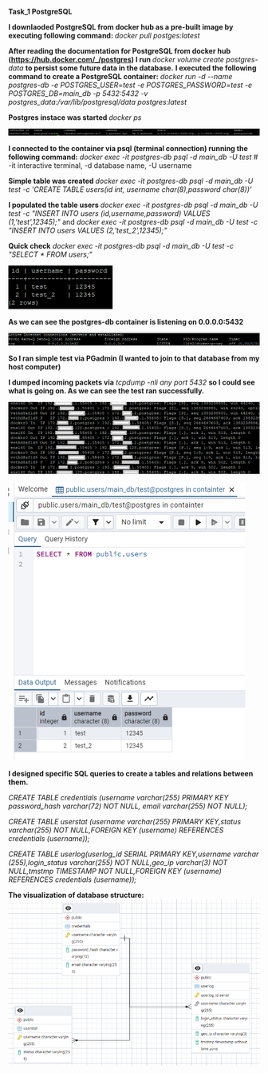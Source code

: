 <b>Task_1 PostgreSQL</b>

<b>I downlaoded PostgreSQL from docker hub as a pre-built image by executing following command: </b>
<i> docker pull postges:latest</i>

 <b>After reading the documentation for PostgreSQL from docker hub (https://hub.docker.com/_/postgres) I run </b> <i>docker volume create postgres-data </i> <b> to persist some future data in the database.</b>
 <b>I executed the following command to create a PostgreSQL container:</b>
 <i>docker run -d --name postgres-db -e POSTGRES_USER=test -e POSTGRES_PASSWORD=test -e POSTGRES_DB=main_db -p 5432:5432 -v postgres_data:/var/lib/postgresql/data postgres:latest </i>

<b> Postgres instace was started </b><i> docker ps </i>

 ![alt text](images/image.png)

 <b>I connected to the container via psql (terminal connection) running the following command:</b>
 <i> docker exec -it postgres-db psql -d main_db -U test </i> # -it interactive terminal, -d database name, -U username

 <b>Simple table was created </b> <i> docker exec -it postgres-db psql -d main_db -U test -c 'CREATE TABLE users(id int, username char(8),password char(8))' </i>
 
 <b>I populated the table users </b><i> docker exec -it postgres-db psql -d main_db -U test -c "INSERT INTO users (id,username,password) VALUES (1,'test',12345);" </i> and <i> docker exec -it postgres-db psql -d main_db -U test -c "INSERT INTO users VALUES (2,'test_2',12345);" </i>

 <b>Quick check</b> <i>  docker exec -it postgres-db psql -d main_db -U test -c "SELECT * FROM users;" </i>

 ![alt text](images/image-4.png)


 <b>As we can see the postgres-db container is listening on 0.0.0.0:5432</b>

![alt text](images/image-2.png)

 <b>So I ran simple test via PGadmin (I wanted to join to that database from my host computer)</b>

 <b>I dumped incoming packets via</b><i> tcpdump -nli any port 5432 </i><b>so I could see what is going on.
 As we can see the test ran successfully.</b>

![alt text](images/image-6.png)

 ![alt text](images/image-5.png)

<b> I designed specific SQL queries to create a tables and relations between them. </b>

<i>CREATE TABLE credentials (username varchar(255) PRIMARY KEY password_hash varchar(72) NOT NULL, email varchar(255) NOT NULL);

CREATE TABLE userstat (username varchar(255) PRIMARY KEY,status varchar(255) NOT NULL,FOREIGN KEY (username) REFERENCES credentials (username));

CREATE TABLE userlog(userlog_id SERIAL PRIMARY KEY,username varchar (255),login_status varchar(255) NOT NULL,geo_ip varchar(3) NOT NULL,tmstmp TIMESTAMP NOT NULL,FOREIGN KEY (username) REFERENCES credentials (username)); 
</i>

<b>The visualization of database structure: </b>
![alt text](images/image3.png)
</br>